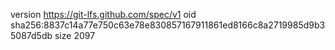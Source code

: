 version https://git-lfs.github.com/spec/v1
oid sha256:8837c14a77e750c63e78e830857167911861ed8166c8a2719985d9b35087d5db
size 2097
